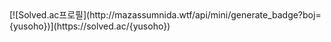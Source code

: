 <div align=left>[![Solved.ac프로필](http://mazassumnida.wtf/api/mini/generate_badge?boj={yusoho})](https://solved.ac/{yusoho})</div>
